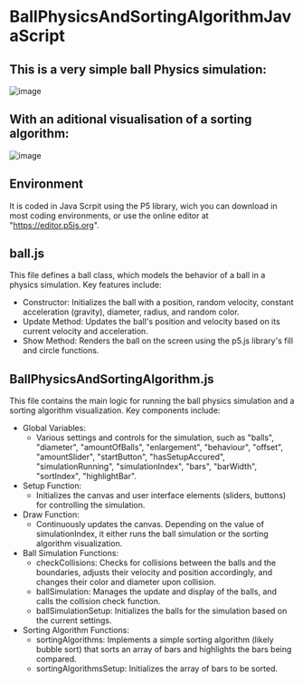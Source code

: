 # BallPhysicsAndSortingAlgorithmJavaScript

## This is a very simple ball Physics simulation:
![image](https://github.com/user-attachments/assets/c08975ba-ad9c-47f2-8772-8918b932d3ff)
## With an aditional visualisation of a sorting algorithm:
![image](https://github.com/user-attachments/assets/28b13301-9cfd-4226-9818-28906dd4bbfb)

## Environment
It is coded in Java Scrpit using the P5 library, wich you can download in most coding environments, or use the online editor at "https://editor.p5js.org".

## ball.js
This file defines a ball class, which models the behavior of a ball in a physics simulation. Key features include:

- Constructor: Initializes the ball with a position, random velocity, constant acceleration (gravity), diameter, radius, and random color.
- Update Method: Updates the ball's position and velocity based on its current velocity and acceleration.
- Show Method: Renders the ball on the screen using the p5.js library's fill and circle functions.

## BallPhysicsAndSortingAlgorithm.js
This file contains the main logic for running the ball physics simulation and a sorting algorithm visualization. Key components include:

- Global Variables:
  - Various settings and controls for the simulation, such as "balls", "diameter", "amountOfBalls", "enlargement", "behaviour", "offset", "amountSlider", "startButton", "hasSetupAccured", "simulationRunning", "simulationIndex", "bars", "barWidth", "sortIndex", "highlightBar".
- Setup Function:
  - Initializes the canvas and user interface elements (sliders, buttons) for controlling the simulation.
- Draw Function:
  - Continuously updates the canvas. Depending on the value of simulationIndex, it either runs the ball simulation or the sorting algorithm visualization.
- Ball Simulation Functions:
  - checkCollisions: Checks for collisions between the balls and the boundaries, adjusts their velocity and position accordingly, and changes their color and diameter upon collision.
  - ballSimulation: Manages the update and display of the balls, and calls the collision check function.
  - ballSimulationSetup: Initializes the balls for the simulation based on the current settings.
- Sorting Algorithm Functions:
  - sortingAlgorithms: Implements a simple sorting algorithm (likely bubble sort) that sorts an array of bars and highlights the bars being compared.
  - sortingAlgorithmsSetup: Initializes the array of bars to be sorted.
